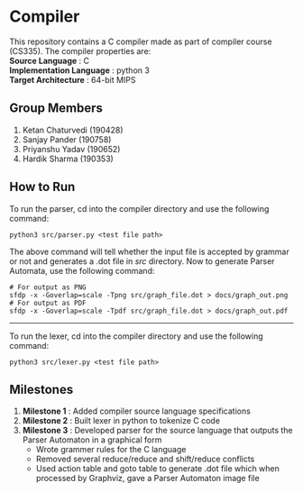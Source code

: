 # Compiler
This repository contains a C compiler made as part of compiler course (CS335). The compiler properties are:  
**Source Language** : C  
**Implementation Language** : python 3  
**Target Architecture** : 64-bit MIPS

## Group Members
1. Ketan Chaturvedi (190428)
2. Sanjay Pander (190758)
3. Priyanshu Yadav (190652)
4. Hardik Sharma (190353)

## How to Run
To run the parser, cd into the compiler directory and use the following command:
```
python3 src/parser.py <test file path>
```
The above command will tell whether the input file is accepted by grammar or not and generates a .dot file in *src* directory. Now to generate Parser Automata, use the following command:
```
# For output as PNG
sfdp -x -Goverlap=scale -Tpng src/graph_file.dot > docs/graph_out.png
# For output as PDF
sfdp -x -Goverlap=scale -Tpdf src/graph_file.dot > docs/graph_out.pdf
```
-------------------------------------------------------------------------------
To run the lexer, cd into the compiler directory and use the following command:
```
python3 src/lexer.py <test file path>
```

## Milestones
1. **Milestone 1** : Added compiler source language specifications  
2. **Milestone 2** : Built lexer in python to tokenize C code
3. **Milestone 3** : Developed parser for the source language that outputs the Parser Automaton in a graphical form
    - Wrote grammer rules for the C language
    - Removed several reduce/reduce and shift/reduce conflicts
    - Used action table and goto table to generate .dot file which when processed by Graphviz, gave a Parser Automaton image file
